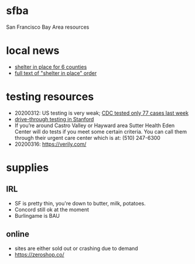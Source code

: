 # sfba
San Francisco Bay Area resources

# local news
- [shelter in place for 6 counties](https://www.sfchronicle.com/local-politics/article/Bay-Area-must-shelter-in-place-Only-15135014.php)
- [full text of "shelter in place" order](https://www.sfdph.org/dph/alerts/files/HealthOrderC19-07-%20Shelter-in-Place.pdf)

# testing resources
- 20200312: US testing is very weak; [CDC tested only 77 cases last week](https://www.healthleadersmedia.com/strategy/cdc-tested-only-77-people-week-coronavirus-testing-slow-around-nation)
- [drive-through testing in Stanford](http://med.stanford.edu/news/all-news/2020/03/stanford-offers-drive-through-coronavirus-test.html)
- If you’re around Castro Valley or Hayward area Sutter Health Eden Center will do tests if you meet some certain criteria. You can call them through their urgent care center which is at: (510) 247-6300
- 20200316: https://verily.com/

# supplies
## IRL
- SF is pretty thin, you're down to butter, milk, potatoes.
- Concord still ok at the moment
- Burlingame is BAU
## online
- sites are either sold out or crashing due to demand
- https://zeroshop.co/
